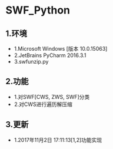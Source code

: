 # SWF_Python #

## 1.环境 ##

- 1.Microsoft Windows [版本 10.0.15063]
- 2.JetBrains PyCharm 2016.3.1
- 3.swfunzip.py

## 2.功能 ##

- 1.对SWF[CWS, ZWS, SWF]分类
- 2.对CWS进行遍历解压缩

## 3.更新 ##

- 1.2017年11月2日 17:11:13[1,2]功能实现
